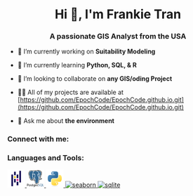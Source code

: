 <h1 align="center">Hi 👋, I'm Frankie Tran</h1>
<h3 align="center">A passionate GIS Analyst from the USA</h3>

- 🔭 I’m currently working on **Suitability Modeling**

- 🌱 I’m currently learning **Python, SQL, & R**

- 👯 I’m looking to collaborate on **any GIS/oding Project**

- 👨‍💻 All of my projects are available at [https://github.com/EpochCode/EpochCode.github.io.git](https://github.com/EpochCode/EpochCode.github.io.git)

- 💬 Ask me about **the environment**

<h3 align="left">Connect with me:</h3>
<p align="left">
</p>

<h3 align="left">Languages and Tools:</h3>
<p align="left"> <a href="https://pandas.pydata.org/" target="_blank" rel="noreferrer"> <img src="https://raw.githubusercontent.com/devicons/devicon/2ae2a900d2f041da66e950e4d48052658d850630/icons/pandas/pandas-original.svg" alt="pandas" width="40" height="40"/> </a> <a href="https://www.postgresql.org" target="_blank" rel="noreferrer"> <img src="https://raw.githubusercontent.com/devicons/devicon/master/icons/postgresql/postgresql-original-wordmark.svg" alt="postgresql" width="40" height="40"/> </a> <a href="https://www.python.org" target="_blank" rel="noreferrer"> <img src="https://raw.githubusercontent.com/devicons/devicon/master/icons/python/python-original.svg" alt="python" width="40" height="40"/> </a> <a href="https://seaborn.pydata.org/" target="_blank" rel="noreferrer"> <img src="https://seaborn.pydata.org/_images/logo-mark-lightbg.svg" alt="seaborn" width="40" height="40"/> </a> <a href="https://www.sqlite.org/" target="_blank" rel="noreferrer"> <img src="https://www.vectorlogo.zone/logos/sqlite/sqlite-icon.svg" alt="sqlite" width="40" height="40"/> </a> </p>
